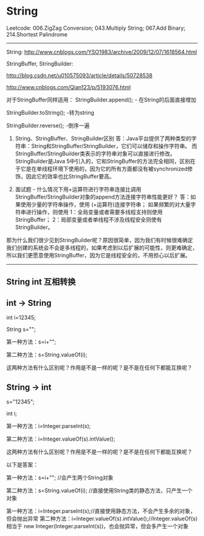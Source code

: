 # String

Leetcode: 006.ZigZag Conversion; 043.Multiply String; 067.Add Binary; 214.Shortest Palindrome
_______________________________
String: http://www.cnblogs.com/YSO1983/archive/2009/12/07/1618564.html

StringBuffer, StringBuilder: 

http://blog.csdn.net/u010575093/article/details/50728538

http://www.cnblogs.com/Qian123/p/5193076.html

对于StringBuffer同样适用：
StringBuilder.append(); - 在String的后面直接增加

StringBuilder.toString(); -转为string

StringBuilder.reverse(); -倒序一遍

1. String、StringBuffer、StringBuilder区别 
答：Java平台提供了两种类型的字符串：String和StringBuffer/StringBuilder，它们可以储存和操作字符串。 
而StringBuffer/StringBuilder类表示的字符串对象可以直接进行修改。 
StringBuilder是Java 5中引入的，它和StringBuffer的方法完全相同，区别在于它是在单线程环境下使用的，因为它的所有方面都没有被synchronized修饰，因此它的效率也比StringBuffer要高。

2. 面试题 - 什么情况下用+运算符进行字符串连接比调用StringBuffer/StringBuilder对象的append方法连接字符串性能更好？ 
答：如果使用少量的字符串操作，使用 (+运算符)连接字符串； 
如果频繁的对大量字符串进行操作，则使用 
1：全局变量或者需要多线程支持则使用StringBuffer； 
2：局部变量或者单线程不涉及线程安全则使有StringBuilder。
 
那为什么我们很少见到StringBuilder呢？原因很简单，因为我们有时候很难确定我们创建的系统会不会是多线程的，如果考虑到以后扩展的可能性，则更难确定，所以我们更愿意使用StringBuffer，因为它是线程安全的，不用担心以后扩展。

_______________________________
## String int 互相转换
## int -> String

int i=12345;

String s="";

第一种方法：s=i+""; 

第二种方法：s=String.valueOf(i);

这两种方法有什么区别呢？作用是不是一样的呢？是不是在任何下都能互换呢？

## String -> int

s="12345";

int i;

第一种方法：i=Integer.parseInt(s);

第二种方法：i=Integer.valueOf(s).intValue();

这两种方法有什么区别呢？作用是不是一样的呢？是不是在任何下都能互换呢？

以下是答案：

第一种方法：s=i+"";  //会产生两个String对象

第二种方法：s=String.valueOf(i); //直接使用String类的静态方法，只产生一个对象

第一种方法：i=Integer.parseInt(s);//直接使用静态方法，不会产生多余的对象，但会抛出异常
第二种方法：i=Integer.valueOf(s).intValue();//Integer.valueOf(s) 相当于 new Integer(Integer.parseInt(s))，也会抛异常，但会多产生一个对象
